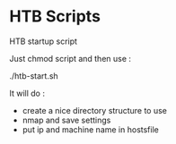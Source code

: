# HTB Scripts
HTB startup script

Just chmod script and then use :

./htb-start.sh <ipnumber> <htb-machinename>

It will do :
- create a nice directory structure to use
- nmap and save settings
- put ip and machine name in hostsfile
